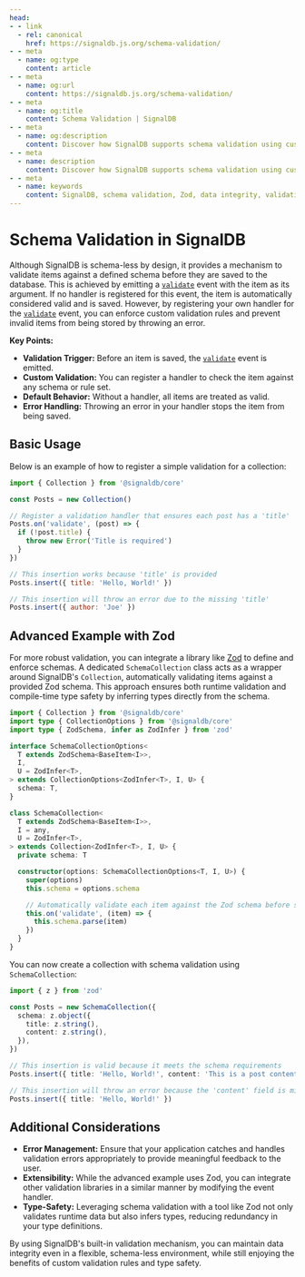 ```yaml
---
head:
- - link
  - rel: canonical
    href: https://signaldb.js.org/schema-validation/
- - meta
  - name: og:type
    content: article
- - meta
  - name: og:url
    content: https://signaldb.js.org/schema-validation/
- - meta
  - name: og:title
    content: Schema Validation | SignalDB
- - meta
  - name: og:description
    content: Discover how SignalDB supports schema validation using custom validation events and Zod integration for robust, type-safe data.
- - meta
  - name: description
    content: Discover how SignalDB supports schema validation using custom validation events and Zod integration for robust, type-safe data.
- - meta
  - name: keywords
    content: SignalDB, schema validation, Zod, data integrity, validation, TypeScript, SignalDB tutorials, SignalDB features
---
```


# Schema Validation in SignalDB

Although SignalDB is schema-less by design, it provides a mechanism to validate items against a defined schema before they are saved to the database. This is achieved by emitting a [`validate`](/reference/core/collection/#events) event with the item as its argument. If no handler is registered for this event, the item is automatically considered valid and is saved. However, by registering your own handler for the [`validate`](/reference/core/collection/#events) event, you can enforce custom validation rules and prevent invalid items from being stored by throwing an error.

**Key Points:**
- **Validation Trigger:** Before an item is saved, the [`validate`](/reference/core/collection/#events) event is emitted.
- **Custom Validation:** You can register a handler to check the item against any schema or rule set.
- **Default Behavior:** Without a handler, all items are treated as valid.
- **Error Handling:** Throwing an error in your handler stops the item from being saved.

## Basic Usage

Below is an example of how to register a simple validation for a collection:

```js
import { Collection } from '@signaldb/core'

const Posts = new Collection()

// Register a validation handler that ensures each post has a 'title'
Posts.on('validate', (post) => {
  if (!post.title) {
    throw new Error('Title is required')
  }
})

// This insertion works because 'title' is provided
Posts.insert({ title: 'Hello, World!' })

// This insertion will throw an error due to the missing 'title'
Posts.insert({ author: 'Joe' })
```

## Advanced Example with Zod

For more robust validation, you can integrate a library like [Zod](https://zod.dev) to define and enforce schemas. A dedicated `SchemaCollection` class acts as a wrapper around SignalDB's `Collection`, automatically validating items against a provided Zod schema. This approach ensures both runtime validation and compile-time type safety by inferring types directly from the schema.

```ts
import { Collection } from '@signaldb/core'
import type { CollectionOptions } from '@signaldb/core'
import type { ZodSchema, infer as ZodInfer } from 'zod'

interface SchemaCollectionOptions<
  T extends ZodSchema<BaseItem<I>>,
  I,
  U = ZodInfer<T>,
> extends CollectionOptions<ZodInfer<T>, I, U> {
  schema: T,
}

class SchemaCollection<
  T extends ZodSchema<BaseItem<I>>,
  I = any,
  U = ZodInfer<T>,
> extends Collection<ZodInfer<T>, I, U> {
  private schema: T

  constructor(options: SchemaCollectionOptions<T, I, U>) {
    super(options)
    this.schema = options.schema

    // Automatically validate each item against the Zod schema before saving
    this.on('validate', (item) => {
      this.schema.parse(item)
    })
  }
}
```

You can now create a collection with schema validation using `SchemaCollection`:

```ts
import { z } from 'zod'

const Posts = new SchemaCollection({
  schema: z.object({
    title: z.string(),
    content: z.string(),
  }),
})

// This insertion is valid because it meets the schema requirements
Posts.insert({ title: 'Hello, World!', content: 'This is a post content.' })

// This insertion will throw an error because the 'content' field is missing
Posts.insert({ title: 'Hello, World!' })
```

## Additional Considerations

- **Error Management:** Ensure that your application catches and handles validation errors appropriately to provide meaningful feedback to the user.
- **Extensibility:** While the advanced example uses Zod, you can integrate other validation libraries in a similar manner by modifying the event handler.
- **Type-Safety:** Leveraging schema validation with a tool like Zod not only validates runtime data but also infers types, reducing redundancy in your type definitions.

By using SignalDB's built-in validation mechanism, you can maintain data integrity even in a flexible, schema-less environment, while still enjoying the benefits of custom validation rules and type safety.
